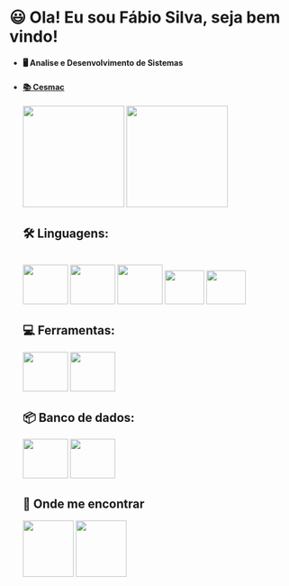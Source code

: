 # 😃 Ola! Eu sou Fábio Silva, seja bem vindo!

- <h4>🖥️ Analise e Desenvolvimento de Sistemas</h4>
- <a href="https://acesso.cesmac.edu.br/abertura"><h4>📚 Cesmac</h4></a>

    <div>
      <a href="https://github.com/fabiobass"></a>
      <img height='180em'src="https://github-readme-stats.vercel.app/api?username=fabiobass&show_icons=true&theme=dark" />
      <img height='180em'src="https://github-readme-stats.vercel.app/api/top-langs/?username=fabiobass&layout=compact&theme=dark" />
    </div>
    
  ## 🛠  Linguagens:
  
    <div ><br> 
        <img height='70' width="80" src="https://cdn.jsdelivr.net/gh/devicons/devicon/icons/java/java-original-wordmark.svg" />
        <img height='70' width="80" src="https://cdn.jsdelivr.net/gh/devicons/devicon/icons/css3/css3-original-wordmark.svg" />
        <img height='70' width="80" src="https://cdn.jsdelivr.net/gh/devicons/devicon/icons/html5/html5-original-wordmark.svg" />
        <img height='60' width="70" src="https://cdn.jsdelivr.net/gh/devicons/devicon/icons/javascript/javascript-original.svg" />
        <img height='60' width="70" src="https://cdn.jsdelivr.net/gh/devicons/devicon/icons/typescript/typescript-original.svg" />   
    </div>
    
    ## 💻 Ferramentas:
    
    <div>
      <img height='70' width="80" src="https://cdn.jsdelivr.net/gh/devicons/devicon/icons/spring/spring-original-wordmark.svg" />
      <img height='70' width="80" src="https://camo.githubusercontent.com/268ac512e333b69600eb9773a8f80b7a251f4d6149642a50a551d4798183d621/68747470733a2f2f696d672e736869656c64732e696f2f62616467652f52656163742d3230323332413f7374796c653d666f722d7468652d6261646765266c6f676f3d7265616374266c6f676f436f6c6f723d363144414642" /> 
    </div>
    
   ##  📦 Banco de dados:
    
    <div>
      <img height='70' width="80" src="https://cdn.jsdelivr.net/gh/devicons/devicon/icons/postgresql/postgresql-original-wordmark.svg" /> 
      <img height='70' width="80" src="https://cdn.jsdelivr.net/gh/devicons/devicon/icons/mysql/mysql-plain-wordmark.svg" />
    </div>
    
    ## 🔎 Onde me encontrar
    
    <div>
    <a href="https://www.instagram.com/fabio_silva0409/"> <img height='100' width="90" src="https://img.shields.io/badge/Instagram-E4405F?style=for-the-     badge&logo=instagram&logoColor=white" alt="" /></a>
    <a href="https://www.linkedin.com/in/fábio-sillva/"> <img height='100' width="90" src="https://img.shields.io/badge/LinkedIn-0077B5?style=for-the-badge&logo=linkedin&logoColor=white" alt="" /></a>   
    </div>
